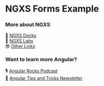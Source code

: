 # NGXS Forms Example

### More about NGXS
📙 [NGXS Docks](http://ngxs.io)  
🧪 [NGXS Labs](http://ngxs-labs.github.io)  
😎 [Other Links](https://github.com/ngxs/store#quick-links)    

### Want to learn more Angular? 
🎙 [Angular Rocks Podcast](https://angularrocks.com)  
🚀 [Angular Tips and Tricks Newsletter](https://kuncevic.dev/daily)

